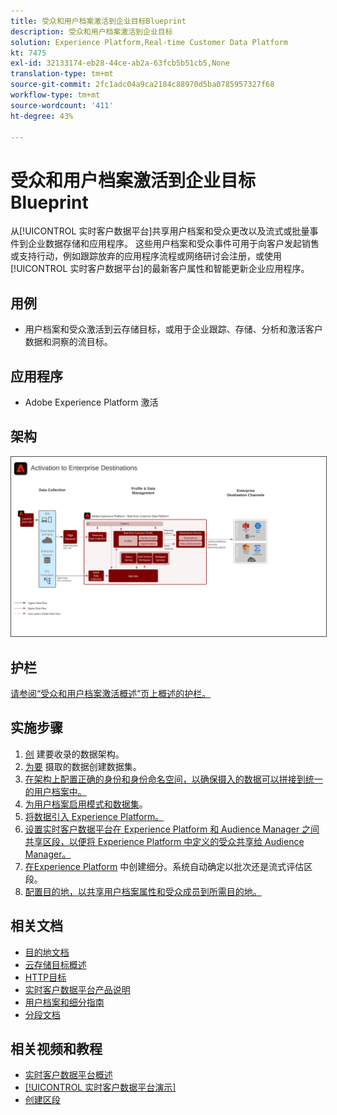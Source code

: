 ```yaml
---
title: 受众和用户档案激活到企业目标Blueprint
description: 受众和用户档案激活到企业目标
solution: Experience Platform,Real-time Customer Data Platform
kt: 7475
exl-id: 32133174-eb28-44ce-ab2a-63fcb5b51cb5,None
translation-type: tm+mt
source-git-commit: 2fc1adc04a9ca2184c88970d5ba0785957327f68
workflow-type: tm+mt
source-wordcount: '411'
ht-degree: 43%

---
```


# 受众和用户档案激活到企业目标Blueprint

从[!UICONTROL 实时客户数据平台]共享用户档案和受众更改以及流式或批量事件到企业数据存储和应用程序。 这些用户档案和受众事件可用于向客户发起销售或支持行动，例如跟踪放弃的应用程序流程或网络研讨会注册，或使用[!UICONTROL 实时客户数据平台]的最新客户属性和智能更新企业应用程序。

## 用例

* 用户档案和受众激活到云存储目标，或用于企业跟踪、存储、分析和激活客户数据和洞察的流目标。

## 应用程序

* Adobe Experience Platform 激活

## 架构

<img src="assets/enterprise_destination_activation.svg" alt="企业激活方案的参考体系结构" style="border:1px solid #4a4a4a" />


## 护栏

[请参阅“受众和用户档案激活概述”页上概述的护栏。](overview.md)

## 实施步骤

1. [创](https://experienceleague.adobe.com/docs/platform-learn/tutorials/schemas/create-a-schema.html) 建要收录的数据架构。
1. [为要](https://experienceleague.adobe.com/docs/platform-learn/tutorials/data-ingestion/create-datasets-and-ingest-data.html) 摄取的数据创建数据集。
1. [在架构上配置正确的身份和身份命名空间，以确保摄入的数据可以拼接到统一的用户档案中。](https://experienceleague.adobe.com/docs/platform-learn/tutorials/identities/label-ingest-and-verify-identity-data.html)
1. [为用户档案启用模式和数据集](https://experienceleague.adobe.com/docs/platform-learn/tutorials/profiles/bring-data-into-the-real-time-customer-profile.html)。
1. [将数据引入 Experience Platform。](https://experienceleague.adobe.com/?recommended=ExperiencePlatform-D-1-2020.1.dataingestion)
1. [设置实时客户数据平台在 Experience Platform 和 Audience Manager 之间共享区段，以便将 Experience Platform 中定义的受众共享给 Audience Manager。](https://www.adobe.com/go/audiences)
1. [在Experience Platform](https://experienceleague.adobe.com/docs/platform-learn/tutorials/segments/create-segments.html?lang=zh-Hans) 中创建细分。系统自动确定以批次还是流式评估区段。
1. [配置目的地，以共享用户档案属性和受众成员到所需目的地。](https://experienceleague.adobe.com/docs/platform-learn/tutorials/destinations/create-destinations-and-activate-data.html)

## 相关文档

* [目的地文档](https://experienceleague.adobe.com/docs/experience-platform/destinations/catalog/overview.html?lang=zh-Hans)
* [云存储目标概述](https://experienceleague.adobe.com/docs/experience-platform/destinations/catalog/cloud-storage/overview.html?lang=en#catalog)
* [HTTP目标](https://experienceleague.adobe.com/docs/experience-platform/destinations/catalog/http-destination.html?lang=en#overview)
* [实时客户数据平台产品说明](https://helpx.adobe.com/cn/legal/product-descriptions/real-time-customer-data-platform.html)
* [用户档案和细分指南](https://experienceleague.adobe.com/docs/experience-platform/profile/guardrails.html?lang=zh-Hans)
* [分段文档](https://experienceleague.adobe.com/docs/experience-platform/segmentation/api/streaming-segmentation.html?lang=zh-Hans)

## 相关视频和教程

* [实时客户数据平台概述](https://experienceleague.adobe.com/docs/platform-learn/tutorials/application-services/rtcdp/understanding-the-real-time-customer-data-platform.html?lang=zh-Hans)
* [[!UICONTROL 实时客户数据平台演示]](https://experienceleague.adobe.com/docs/platform-learn/tutorials/application-services/rtcdp/demo.html?lang=zh-Hans)
* [创建区段](https://experienceleague.adobe.com/docs/platform-learn/tutorials/segments/create-segments.html)
